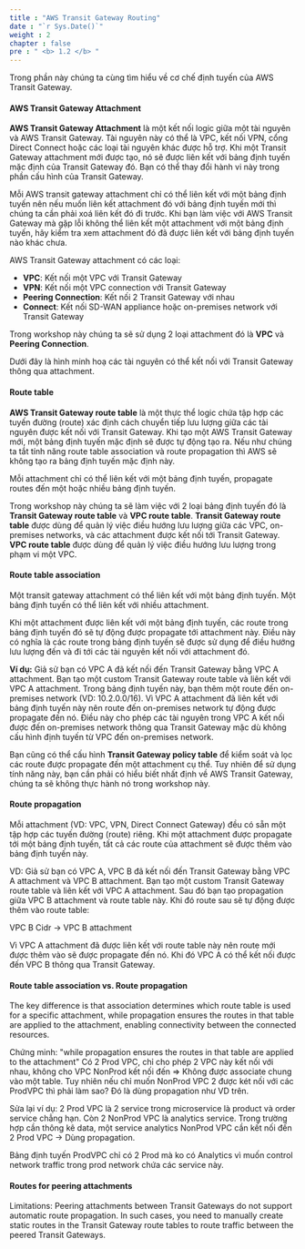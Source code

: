 ```yaml
---
title : "AWS Transit Gateway Routing"
date : "`r Sys.Date()`"
weight : 2
chapter : false
pre : " <b> 1.2 </b> "
---
```


Trong phần này chúng ta cùng tìm hiểu về cơ chế định tuyến của AWS Transit Gateway.

#### AWS Transit Gateway Attachment
**AWS Transit Gateway Attachment** là một kết nối logic giữa một tài nguyên và AWS Transit Gateway. Tài nguyên này có thể
là VPC, kết nối VPN, cổng Direct Connect hoặc các loại tài nguyên khác được hỗ trợ. Khi một Transit Gateway attachment mới 
được tạo, nó sẽ được liên kết với bảng định tuyến mặc định của Transit Gateway đó.
Bạn có thể thay đổi hành vi này trong phần cấu hình của Transit Gateway.

Mỗi AWS transit gateway attachment chỉ có thể liên kết với một bảng định tuyến nên nếu muốn liên kết attachment đó với
bảng định tuyến mới thì chúng ta cần phải xoá liên kết đó đi trước. Khi bạn làm việc với AWS Transit Gateway mà gặp lỗi
không thể liên kết một attachment với một bảng định tuyến, hãy kiểm tra xem attachment đó đã được liên kết với bảng 
định tuyến nào khác chưa.

AWS Transit Gateway attachment có các loại:
- **VPC**: Kết nối một VPC với Transit Gateway
- **VPN**: Kết nối một VPC connection với Transit Gateway
- **Peering Connection**: Kết nối 2 Transit Gateway với nhau
- **Connect**: Kết nối SD-WAN appliance hoặc on-premises network với Transit Gateway

Trong workshop này chúng ta sẽ sử dụng 2 loại attachment đó là **VPC** và **Peering Connection**.

Dưới đây là hình minh hoạ các tài nguyên có thể kết nối với Transit Gateway thông qua attachment.
<!-- TODO: hình minh hoạ transit gateway với nhiều kết nối như VPC, direct connect, VPN, Onpremises... -->


#### Route table
**AWS Transit Gateway route table** là một thực thể logic chứa tập hợp các tuyến đường (route) xác định cách chuyển tiếp
lưu lượng giữa các tài nguyên được kết nối với Transit Gateway. Khi tạo một AWS Transit Gateway mới, một bảng định tuyến
mặc định sẽ được tự động tạo ra. Nếu như chúng ta tắt tính năng route table association và route propagation thì AWS sẽ 
không tạo ra bảng định tuyến mặc định này.

Mỗi attachment chỉ có thể liên kết với một bảng định tuyến, propagate routes đến một hoặc nhiều bảng định tuyến.
<!-- TODO: Thêm hình nếu có thể, VD về bảng định tuyến xem trông thế nào -->

Trong workshop này chúng ta sẽ làm việc với 2 loại bảng định tuyến đó là **Transit Gateway route table** và **VPC route table**.
**Transit Gateway route table** được dùng để quản lý việc điều hướng lưu lượng giữa các VPC, on-premises networks, và các attachment
được kết nối tới Transit Gateway. **VPC route table** được dùng để quản lý việc điều hướng lưu lượng trong phạm vi một VPC.

#### Route table association
Một transit gateway attachment có thể liên kết với một bảng định tuyến. Một bảng định tuyến có thể liên kết với nhiều
attachment.

Khi một attachment được liên kết với một bảng định tuyến, các route trong bảng định tuyến đó sẽ tự động được propagate
tới attachment này. Điều này có nghĩa là các route trong bảng định tuyến sẽ được sử dụng để điều hướng lưu lượng đến
và đi tới các tài nguyên kết nối với attachment đó.

**Ví dụ:** Giả sử bạn có VPC A đã kết nối đến Transit Gateway bằng VPC A attachment.
Bạn tạo một custom Transit Gateway route table và liên kết với VPC A attachment. Trong bảng định tuyến này, bạn thêm một
route đến on-premises network (VD: 10.2.0.0/16). Vì VPC A attachment đã liên kết với bảng định tuyến
này nên route đến on-premises network tự động được propagate đến nó. Điều này cho phép các tài nguyên trong VPC A 
kết nối được đến on-premises network thông qua Transit Gateway mặc dù không cấu hình định tuyến từ VPC đến on-premises network.
<!-- TODO: Thêm hình mô tả propagation, route table, onpremise network -->

Bạn cũng có thể cấu hình **Transit Gateway policy table** để kiểm soát và lọc các route được propagate
đến một attachment cụ thể. Tuy nhiên để sử dụng tính năng này, bạn cần phải có hiểu biết nhất định về AWS Transit Gateway, 
chúng ta sẽ không thực hành nó trong workshop này.

#### Route propagation
Mỗi attachment (VD: VPC, VPN, Direct Connect Gateway) đều có sẵn một tập hợp các tuyến đường (route) riêng. Khi một attachment
được propagate tới một bảng định tuyến, tất cả các route của attachment sẽ được thêm vào bảng định tuyến này.

VD: Giả sử bạn có VPC A, VPC B đã kết nối đến Transit Gateway bằng VPC A attachment và VPC B attachment. 
Bạn tạo một custom Transit Gateway route table và liên kết với VPC A attachment. Sau đó bạn tạo propagation giữa
VPC B attachment và route table này. Khi đó route sau sẽ tự động được thêm vào route table:
<!-- TODO: Format giống AWS: https://docs.aws.amazon.com/vpc/latest/tgw/transit-gateway-peering-scenario.html -->
VPC B Cidr -> VPC B attachment

Vì VPC A attachment đã được liên kết với route table này nên route mới được thêm vào sẽ được propagate đến nó. Khi đó
VPC A có thể kết nối được đến VPC B thông qua Transit Gateway.

#### Route table association vs. Route propagation
The key difference is that association determines which route table is used for a specific attachment, while propagation ensures the routes in that table are applied to the attachment, enabling connectivity between the connected resources.
<!-- TODO: VD giống trong vid: https://www.youtube.com/watch?v=AlPK4meZrLA -->
Chứng minh: "while propagation ensures the routes in that table are applied to the attachment"
Có 2 Prod VPC, chỉ cho phép 2 VPC này kết nối với nhau, không cho VPC NonProd kết nối đến => Không được associate chung
vào một table.
Tuy nhiên nếu chỉ muốn NonProd VPC 2 được két nối với các ProdVPC thì phải làm sao? Đó là dùng propagation như VD trên.

Sửa lại ví dụ:
2 Prod VPC là 2 service trong microservice là product và order service chẳng hạn. Còn 2 NonProd VPC là analytics service.
Trong trường hợp cần thông kê data, một service analytics NonProd VPC cần kết nối đến 2 Prod VPC -> Dùng propagation.

Bảng định tuyến ProdVPC chỉ có 2 Prod mà ko có Analytics vì muốn control network traffic trong prod network chứa các service này.

#### Routes for peering attachments
Limitations: Peering attachments between Transit Gateways do not support automatic route propagation. In such cases, you need to manually create static routes in the Transit Gateway route tables to route traffic between the peered Transit Gateways.
